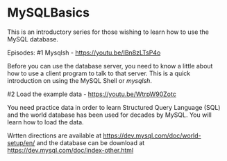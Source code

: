 # MySQLBasics

This is an introductory series for those wishing to learn how to use the MySQL database.

Episodes:
#1 Mysqlsh - https://youtu.be/IBn8zLTsP4o

Before you can use the database server, you need to know a little about how to use a client program to talk to that server. This is a quick introduction on using the MySQL Shell or *mysqlsh*.  

#2 Load the example data - https://youtu.be/WtrpW90Zotc

You need practice data in order to learn Structured Query Language (SQL) and the world database has been used for decades by MySQL.  You will learn how to load the data.  

Wrtten directions are available at https://dev.mysql.com/doc/world-setup/en/ and the database can be download at https://dev.mysql.com/doc/index-other.html
